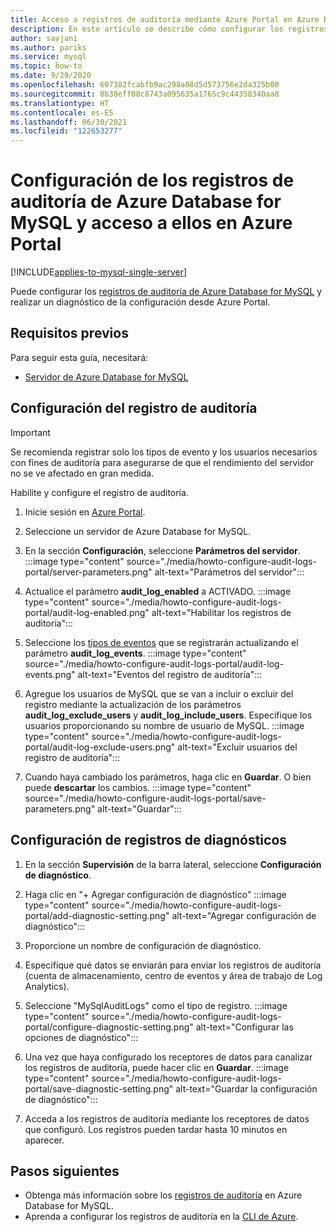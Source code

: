 ```yaml
---
title: Acceso a registros de auditoría mediante Azure Portal en Azure Database for MySQL
description: En este artículo se describe cómo configurar los registros de auditoría de Azure Database for MySQL, y acceder a ellos, mediante Azure Portal.
author: savjani
ms.author: pariks
ms.service: mysql
ms.topic: how-to
ms.date: 9/29/2020
ms.openlocfilehash: 607382fcabfb9ac298a08d5d573756e2da325b00
ms.sourcegitcommit: 8b38eff08c8743a095635a1765c9c44358340aa8
ms.translationtype: HT
ms.contentlocale: es-ES
ms.lasthandoff: 06/30/2021
ms.locfileid: "122653277"
---
```

# <a name="configure-and-access-audit-logs-for-azure-database-for-mysql-in-the-azure-portal"></a>Configuración de los registros de auditoría de Azure Database for MySQL y acceso a ellos en Azure Portal

[!INCLUDE[applies-to-mysql-single-server](includes/applies-to-mysql-single-server.md)]

Puede configurar los [registros de auditoría de Azure Database for MySQL](concepts-audit-logs.md) y realizar un diagnóstico de la configuración desde Azure Portal.

## <a name="prerequisites"></a>Requisitos previos

Para seguir esta guía, necesitará:

- [Servidor de Azure Database for MySQL](quickstart-create-mysql-server-database-using-azure-portal.md)

## <a name="configure-audit-logging"></a>Configuración del registro de auditoría

>[!IMPORTANT]
> Se recomienda registrar solo los tipos de evento y los usuarios necesarios con fines de auditoría para asegurarse de que el rendimiento del servidor no se ve afectado en gran medida.

Habilite y configure el registro de auditoría.

1. Inicie sesión en [Azure Portal](https://portal.azure.com/).

1. Seleccione un servidor de Azure Database for MySQL.

1. En la sección **Configuración**, seleccione **Parámetros del servidor**.
    :::image type="content" source="./media/howto-configure-audit-logs-portal/server-parameters.png" alt-text="Parámetros del servidor":::

1. Actualice el parámetro **audit_log_enabled** a ACTIVADO.
    :::image type="content" source="./media/howto-configure-audit-logs-portal/audit-log-enabled.png" alt-text="Habilitar los registros de auditoría":::

1. Seleccione los [tipos de eventos](concepts-audit-logs.md#configure-audit-logging) que se registrarán actualizando el parámetro **audit_log_events**.
    :::image type="content" source="./media/howto-configure-audit-logs-portal/audit-log-events.png" alt-text="Eventos del registro de auditoría":::

1. Agregue los usuarios de MySQL que se van a incluir o excluir del registro mediante la actualización de los parámetros **audit_log_exclude_users** y **audit_log_include_users**. Especifique los usuarios proporcionando su nombre de usuario de MySQL.
    :::image type="content" source="./media/howto-configure-audit-logs-portal/audit-log-exclude-users.png" alt-text="Excluir usuarios del registro de auditoría":::

1. Cuando haya cambiado los parámetros, haga clic en **Guardar**. O bien puede **descartar** los cambios.
    :::image type="content" source="./media/howto-configure-audit-logs-portal/save-parameters.png" alt-text="Guardar":::

## <a name="set-up-diagnostic-logs"></a>Configuración de registros de diagnósticos

1. En la sección **Supervisión** de la barra lateral, seleccione **Configuración de diagnóstico**.

1. Haga clic en "+ Agregar configuración de diagnóstico" :::image type="content" source="./media/howto-configure-audit-logs-portal/add-diagnostic-setting.png" alt-text="Agregar configuración de diagnóstico":::

1. Proporcione un nombre de configuración de diagnóstico.

1. Especifique qué datos se enviarán para enviar los registros de auditoría (cuenta de almacenamiento, centro de eventos y área de trabajo de Log Analytics).

1. Seleccione "MySqlAuditLogs" como el tipo de registro.
:::image type="content" source="./media/howto-configure-audit-logs-portal/configure-diagnostic-setting.png" alt-text="Configurar las opciones de diagnóstico":::

1. Una vez que haya configurado los receptores de datos para canalizar los registros de auditoría, puede hacer clic en **Guardar**.
:::image type="content" source="./media/howto-configure-audit-logs-portal/save-diagnostic-setting.png" alt-text="Guardar la configuración de diagnóstico":::

1. Acceda a los registros de auditoría mediante los receptores de datos que configuró. Los registros pueden tardar hasta 10 minutos en aparecer.

## <a name="next-steps"></a>Pasos siguientes

- Obtenga más información sobre los [registros de auditoría](concepts-audit-logs.md) en Azure Database for MySQL.
- Aprenda a configurar los registros de auditoría en la [CLI de Azure](howto-configure-audit-logs-cli.md).